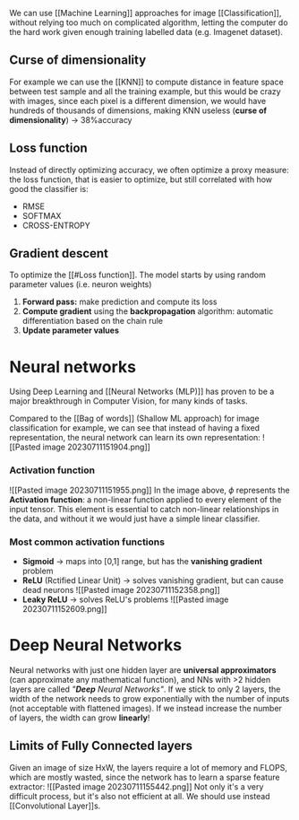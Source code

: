 We can use [[Machine Learning]] approaches for image [[Classification]], without relying too much on complicated algorithm, letting the computer do the hard work given enough training labelled data (e.g. Imagenet dataset).

## Curse of dimensionality
For example we can use the [[KNN]] to compute distance in feature space between test sample and all the training example, but this would be crazy with images, since each pixel is a different dimension, we would have hundreds of thousands of dimensions, making KNN useless (**curse of dimensionality**) -> 38%accuracy

## Loss function
Instead of directly optimizing accuracy, we often optimize a proxy measure: the loss function, that is easier to optimize, but still correlated with how good the classifier is:
- RMSE
- SOFTMAX
- CROSS-ENTROPY

## Gradient descent
To optimize the [[#Loss function]].
The model starts by using random parameter values (i.e. neuron weights)
1. **Forward pass:** make prediction and compute its loss
2. **Compute gradient** using the **backpropagation** algorithm: automatic differentiation based on the chain rule
4. **Update parameter values**


# Neural networks
Using Deep Learning and [[Neural Networks (MLP)]] has proven to be a major breakthrough in Computer Vision, for many kinds of tasks. 

Compared to the [[Bag of words]] (Shallow ML approach) for image classification for example, we can see that instead of having a fixed representation, the neural network can learn its own representation:
![[Pasted image 20230711151904.png]]
### Activation function
![[Pasted image 20230711151955.png]]
In the image above, $\phi$ represents the **Activation function**: a non-linear function applied to every element of the input tensor.
This element is essential to catch non-linear relationships in the data, and without it we would just have a simple linear classifier.
### Most common activation functions
- **Sigmoid** -> maps into [0,1] range, but has the **vanishing gradient** problem
- **ReLU** (Rctified Linear Unit) -> solves vanishing gradient, but can cause dead neurons
![[Pasted image 20230711152358.png]]
- **Leaky ReLU** -> solves ReLU's problems 
![[Pasted image 20230711152609.png]]
# Deep Neural Networks
Neural networks with just one hidden layer are **universal approximators** (can approximate any mathematical function), and NNs with >2 hidden layers are called _"**Deep** Neural Networks"_.
If we stick to only 2 layers, the width of the network needs to grow exponentially with the number of inputs (not acceptable with flattened images). If we instead increase the number of layers, the width can grow **linearly**!

## Limits of Fully Connected layers
Given an image of size HxW, the layers require a lot of memory and FLOPS, which are mostly wasted, since the network has to learn a sparse feature extractor:
![[Pasted image 20230711155442.png]]
Not only it's a very difficult process, but it's also not efficient at all.
We should use instead [[Convolutional Layer]]s.

